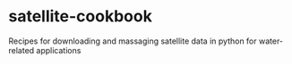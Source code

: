 # satellite-cookbook
Recipes for downloading and massaging satellite data in python for water-related applications
